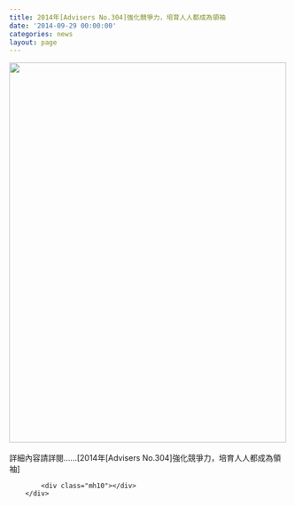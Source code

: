 ```yaml
---
title: 2014年[Advisers No.304]強化競爭力，培育人人都成為領袖
date: '2014-09-29 00:00:00'
categories: news
layout: page
---
```


<div class="text">
			<div>
	<img alt="" src="http://www.leishan.com.tw/UserFiles/images/%E7%A3%8A%E5%B1%B1%E6%96%B0%E8%81%9E/%E7%A3%8A%E5%B1%B1%E9%9B%9C%E8%AA%8C/2014%E5%B9%B4%5BAdvisers%20No.304%5D%E5%BC%B7%E5%8C%96%E7%AB%B6%E7%88%AD%E5%8A%9B%EF%BC%8C%E5%9F%B9%E8%82%B2%E4%BA%BA%E4%BA%BA%E9%83%BD%E6%88%90%E7%82%BA%E9%A0%98%E8%A2%96P.10.jpg" style="width: 500px; height: 685px;"></div>
<div>
	&nbsp;</div>
<div>
	詳細內容請詳閱......[2014年[Advisers No.304]強化競爭力，培育人人都成為領袖]</div>

			<div class="mh10"></div>
		</div>